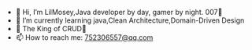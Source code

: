- 👋 Hi, I’m LilMosey,Java developer by day, gamer by night. 007🤪
- 🌱 I’m currently learning java,Clean Architecture,Domain-Driven Design
- 👑 The King of CRUD🤪
- 📫 How to reach me: 752306557@qq.com






